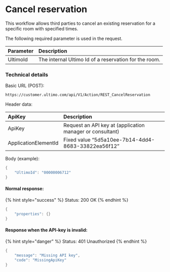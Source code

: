 # Cancel reservation

This workflow allows third parties to cancel an existing reservation for a specific room with specified times.

The following required parameter is used in the request.

| Parameter | Description |
| :--- | :--- |
| UltimoId | The internal Ultimo Id of a reservation for the room. |

### Technical details 

Basic URL \(POST\):

`https://customer.ultimo.com/api/V1/Action/REST_CancelReservation`

Header data:

| ApiKey | Description |
| :--- | :--- |
| ApiKey | Request an API key at \(application manager or consultant\) |
| ApplicationElementId | Fixed value “5d5a10ee-7b14-4dd4-8683-33822ea56f12” |

Body \(example\):

```csharp
{
    "UltimoId": "00000006712"
}  
```

#### Normal response:

{% hint style="success" %}
Status: 200 OK
{% endhint %}

```csharp
{
    "properties": {}
} 
```

#### Response when the API-key is invalid:

{% hint style="danger" %}
Status: 401 Unauthorized
{% endhint %}

```csharp
{
    "message": "Missing API key",
    "code": "MissingApiKey"
}
```



